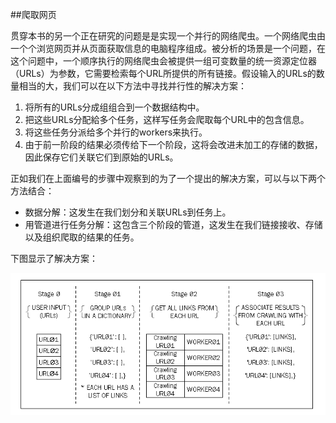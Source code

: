 ##爬取网页

贯穿本书的另一个正在研究的问题是是实现一个并行的网络爬虫。一个网络爬虫由一个个浏览网页并从页面获取信息的电脑程序组成。被分析的场景是一个问题，在这个问题中，一个顺序执行的网络爬虫会被提供一组可变数量的统一资源定位器（URLs）为参数，它需要检索每个URL所提供的所有链接。假设输入的URLs的数量相当的大，我们可以在以下方法中寻找并行性的解决方案：

1. 将所有的URLs分成组组合到一个数据结构中。
2. 把这些URLs分配給多个任务，这样写任务会爬取每个URL中的包含信息。
3. 将这些任务分派给多个并行的workers来执行。
4. 由于前一阶段的结果必须传给下一个阶段，这将会改进未加工的存储的数据，因此保存它们关联它们到原始的URLs。

正如我们在上面编号的步骤中观察到的为了一个提出的解决方案，可以与以下两个方法结合：

* 数据分解：这发生在我们划分和关联URLs到任务上。
* 用管道进行任务分解：这包含三个阶段的管道，这发生在我们链接接收、存储以及组织爬取的结果的任务。

下图显示了解决方案：

![](https://github.com/Voidly/Img/blob/master/Parallel%20Programming%20with%20Python/Chapter%203/Parallel%20Web%20crawler.png?raw=true)

